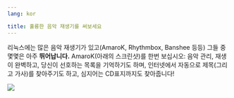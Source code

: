 ```yaml
---
lang: kor

title: 훌륭한 음악 재생기를 써보세요
---
```


리눅스에는 많은 음악 재생기가 있고(AmaroK, Rhythmbox, Banshee 등등) 그들 중 몇몇은 아주 <b>뛰어납니다.</b> AmaroK(아래의 스크린샷)를 한번 보십시오: 음악 관리, 재생이 완벽하고, 당신이 선호하는 목록을 기억하기도 하며, 인터넷에서 자동으로 제목(그리고 가사)를 찾아주기도 하고, 심지어는 CD표지까지도 찾아줍니다!

<img src="Images/amarok.png" />




